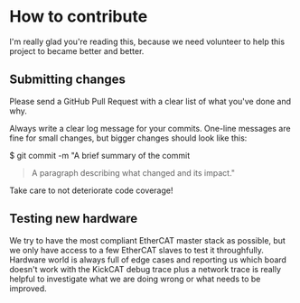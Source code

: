 # How to contribute

I'm really glad you're reading this, because we need volunteer to help this project to became better and better.

## Submitting changes

Please send a GitHub Pull Request with  a clear list of what you've done and why.

Always write a clear log message for your commits. One-line messages are fine for small changes, but bigger changes should look like this:

$ git commit -m "A brief summary of the commit

> A paragraph describing what changed and its impact."

Take care to not deteriorate code coverage!

## Testing new hardware

We try to have the most compliant EtherCAT master stack as possible, but we only have access to a few EtherCAT slaves to test it throughfully. Hardware world is always full of  edge cases and reporting us which board doesn't work with the KickCAT debug trace plus a network trace is really helpful to investigate what we are doing wrong or what needs to be improved.

